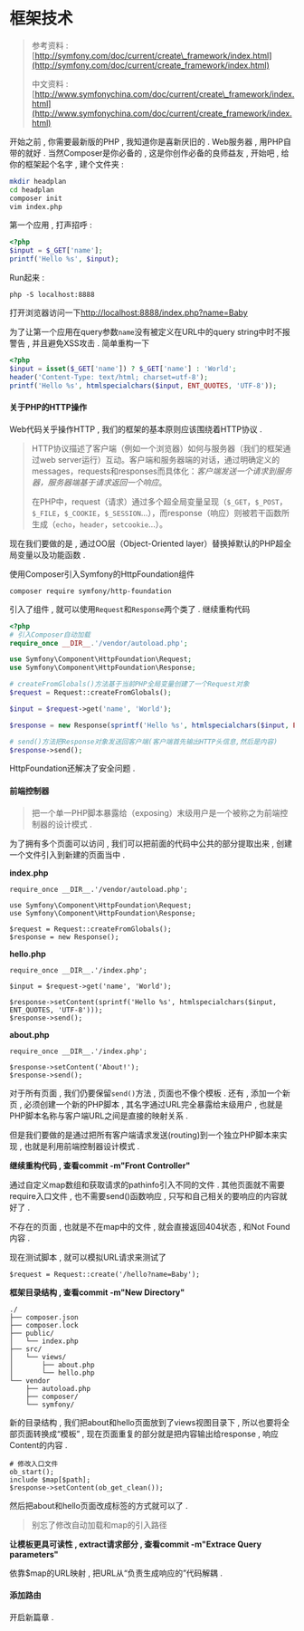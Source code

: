 # 框架技术

> 参考资料 : [http://symfony.com/doc/current/create\_framework/index.html](http://symfony.com/doc/current/create_framework/index.html)
>
> 中文资料 : [http://www.symfonychina.com/doc/current/create\_framework/index.html](http://www.symfonychina.com/doc/current/create_framework/index.html)

开始之前 , 你需要最新版的PHP , 我知道你是喜新厌旧的 . Web服务器 , 用PHP自带的就好 . 当然Composer是你必备的 , 这是你创作必备的良师益友 , 开始吧 , 给你的框架起个名字 , 建个文件夹 :

```bash
mkdir headplan
cd headplan
composer init
vim index.php
```

第一个应用 , 打声招呼 :

```php
<?php
$input = $_GET['name'];
printf('Hello %s', $input);
```

Run起来 :

```
php -S localhost:8888
```

打开浏览器访问一下[http://localhost:8888/index.php?name=Baby](http://localhost:8888/index.php?name=Baby)

为了让第一个应用在query参数`name`没有被定义在URL中的query string中时不报警告 , 并且避免XSS攻击 . 简单重构一下

```php
<?php
$input = isset($_GET['name']) ? $_GET['name'] : 'World';
header('Content-Type: text/html; charset=utf-8');
printf('Hello %s', htmlspecialchars($input, ENT_QUOTES, 'UTF-8'));
```

#### 关于PHP的HTTP操作

Web代码关乎操作HTTP , 我们的框架的基本原则应该围绕着HTTP协议 .

> HTTP协议描述了客户端（例如一个浏览器）如何与服务器（我们的框架通过web server运行）互动。客户端和服务器端的对话，通过明确定义的messages，requests和responses而具体化：_客户端发送一个请求到服务器，服务器端基于请求返回一个响应_。
>
> 在PHP中，request（请求）通过多个超全局变量呈现（`$_GET`，`$_POST`，`$_FILE`，`$_COOKIE`，`$_SESSION`...），而response（响应）则被若干函数所生成（`echo`，`header`，`setcookie`...）。

现在我们要做的是 , 通过OO层（Object-Oriented layer）替换掉默认的PHP超全局变量以及功能函数 .

使用Composer引入Symfony的HttpFoundation组件

```
composer require symfony/http-foundation
```

引入了组件 , 就可以使用`Request`和`Response`两个类了 . 继续重构代码

```php
<?php
# 引入Composer自动加载
require_once __DIR__.'/vendor/autoload.php';

use Symfony\Component\HttpFoundation\Request;
use Symfony\Component\HttpFoundation\Response;

# createFromGlobals()方法基于当前PHP全局变量创建了一个Request对象
$request = Request::createFromGlobals();

$input = $request->get('name', 'World');

$response = new Response(sprintf('Hello %s', htmlspecialchars($input, ENT_QUOTES, 'UTF-8')));

# send()方法把Response对象发送回客户端(客户端首先输出HTTP头信息,然后是内容)
$response->send();
```

HttpFoundation还解决了安全问题 .

#### 前端控制器

> 把一个单一PHP脚本暴露给（exposing）末级用户是一个被称之为前端控制器的设计模式 .

为了拥有多个页面可以访问 , 我们可以把前面的代码中公共的部分提取出来 , 创建一个文件引入到新建的页面当中 .

**index.php**

```
require_once __DIR__.'/vendor/autoload.php';

use Symfony\Component\HttpFoundation\Request;
use Symfony\Component\HttpFoundation\Response;

$request = Request::createFromGlobals();
$response = new Response();
```

**hello.php**

```
require_once __DIR__.'/index.php';

$input = $request->get('name', 'World');

$response->setContent(sprintf('Hello %s', htmlspecialchars($input, ENT_QUOTES, 'UTF-8')));
$response->send();
```

**about.php**

```
require_once __DIR__.'/index.php';

$response->setContent('About!');
$response->send();
```

对于所有页面 , 我们仍要保留`send()`方法 , 页面也不像个模板 . 还有 , 添加一个新页 , 必须创建一个新的PHP脚本 , 其名字通过URL完全暴露给末级用户 , 也就是PHP脚本名称与客户端URL之间是直接的映射关系 .

但是我们要做的是通过把所有客户端请求发送\(routing\)到一个独立PHP脚本来实现 , 也就是利用前端控制器设计模式 .

**继续重构代码 , 查看commit -m"Front Controller"**

通过自定义map数组和获取请求的pathinfo引入不同的文件 . 其他页面就不需要require入口文件 , 也不需要send\(\)函数响应 , 只写和自己相关的要响应的内容就好了 .

不存在的页面 , 也就是不在map中的文件 , 就会直接返回404状态 , 和Not Found内容 .

现在测试脚本 , 就可以模拟URL请求来测试了

```
$request = Request::create('/hello?name=Baby');
```

**框架目录结构 , 查看commit -m"New Directory"**

```
./
├── composer.json
├── composer.lock
├── public/
│   └── index.php
├── src/
│   └── views/
│       ├── about.php
│       └── hello.php
└── vendor
    ├── autoload.php
    ├── composer/
    └── symfony/
```

新的目录结构 , 我们把about和hello页面放到了views视图目录下 , 所以也要将全部页面转换成“模板” , 现在页面重复的部分就是把内容输出给response , 响应Content的内容 .

```
# 修改入口文件
ob_start();
include $map[$path];
$response->setContent(ob_get_clean());
```

然后把about和hello页面改成标签的方式就可以了 .

> 别忘了修改自动加载和map的引入路径

**让模板更具可读性 , extract请求部分 , 查看commit -m"Extrace Query parameters"**

依靠$map的URL映射 , 把URL从“负责生成响应的”代码解耦 .

#### 添加路由

开启新篇章 .

